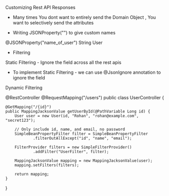 Customizing Rest API Responses 

- Many times You dont want to entirely send the Domain Object , You want to selectively send the attributes


- Writing JSONProperty("") to give custom names

@JSONProperty("name_of_user")
String User


- Filtering


Static Filtering - Ignore the field across all the rest apis
- To implement Static Filtering - we can use @JsonIgnore annotation to ignore the field 


Dynamic Filtering



@RestController
@RequestMapping("/users")
public class UserController {

    @GetMapping("/{id}")
    public MappingJacksonValue getUserById(@PathVariable Long id) {
        User user = new User(id, "Rohan", "rohan@example.com", "secret123");

        // Only include id, name, and email, no password
        SimpleBeanPropertyFilter filter = SimpleBeanPropertyFilter
                .filterOutAllExcept("id", "name", "email");

        FilterProvider filters = new SimpleFilterProvider()
                .addFilter("UserFilter", filter);

        MappingJacksonValue mapping = new MappingJacksonValue(user);
        mapping.setFilters(filters);

        return mapping;
    }
}